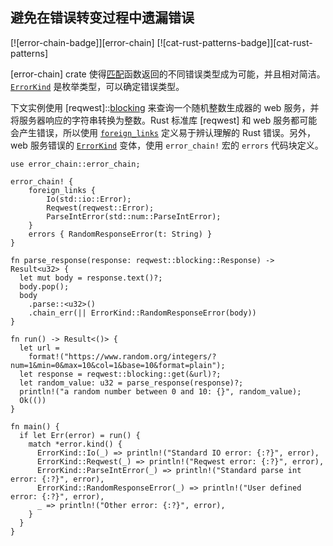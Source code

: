 ## 避免在错误转变过程中遗漏错误

<!--
> [errors/handle/retain.md](https://github.com/rust-lang-nursery/rust-cookbook/blob/master/src/errors/handle/retain.md)
> <br />
> commit dd4efa8dcd8e611326caa01c08db8f227aa909d6 - 2020.06.07
-->

[![error-chain-badge]][error-chain] [![cat-rust-patterns-badge]][cat-rust-patterns]

[error-chain] crate 使得[匹配][matching]函数返回的不同错误类型成为可能，并且相对简洁。[`ErrorKind`] 是枚举类型，可以确定错误类型。

下文实例使用 [reqwest]::[blocking] 来查询一个随机整数生成器的 web 服务，并将服务器响应的字符串转换为整数。Rust 标准库 [reqwest] 和 web 服务都可能会产生错误，所以使用 [`foreign_links`] 定义易于辨认理解的 Rust 错误。另外，web 服务错误的 [`ErrorKind`] 变体，使用 `error_chain!` 宏的 `errors` 代码块定义。

```rust,edition2018
use error_chain::error_chain;

error_chain! {
    foreign_links {
        Io(std::io::Error);
        Reqwest(reqwest::Error);
        ParseIntError(std::num::ParseIntError);
    }
    errors { RandomResponseError(t: String) }
}

fn parse_response(response: reqwest::blocking::Response) -> Result<u32> {
  let mut body = response.text()?;
  body.pop();
  body
    .parse::<u32>()
    .chain_err(|| ErrorKind::RandomResponseError(body))
}

fn run() -> Result<()> {
  let url =
    format!("https://www.random.org/integers/?num=1&min=0&max=10&col=1&base=10&format=plain");
  let response = reqwest::blocking::get(&url)?;
  let random_value: u32 = parse_response(response)?;
  println!("a random number between 0 and 10: {}", random_value);
  Ok(())
}

fn main() {
  if let Err(error) = run() {
    match *error.kind() {
      ErrorKind::Io(_) => println!("Standard IO error: {:?}", error),
      ErrorKind::Reqwest(_) => println!("Reqwest error: {:?}", error),
      ErrorKind::ParseIntError(_) => println!("Standard parse int error: {:?}", error),
      ErrorKind::RandomResponseError(_) => println!("User defined error: {:?}", error),
      _ => println!("Other error: {:?}", error),
    }
  }
}
```

[`ErrorKind`]: https://docs.rs/error-chain/*/error_chain/example_generated/enum.ErrorKind.html
[`foreign_links`]: https://docs.rs/error-chain/*/error_chain/#foreign-links
[blocking]: https://docs.rs/reqwest/*/reqwest/blocking/index.html
[Matching]:https://docs.rs/error-chain/*/error_chain/#matching-errors
